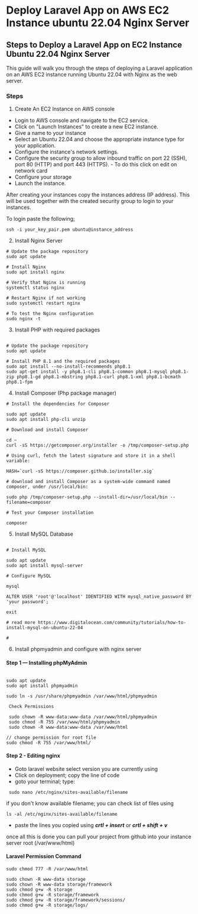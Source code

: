 # Deploy Laravel App on AWS EC2 Instance ubuntu 22.04 Nginx Server

## Steps to Deploy a Laravel App on EC2 Instance Ubuntu 22.04 Nginx Server

This guide will walk you through the steps of deploying a Laravel application on an AWS EC2 instance running Ubuntu 22.04 with Nginx as the web server.

### Steps

1. Create An EC2 Instance on AWS console

- Login to AWS console and navigate to the EC2 service.
- Click on "Launch Instances" to create a new EC2 instance.
- Give a name to your instance
- Select an Ubuntu 22.04 and choose the appropriate instance type for your application.
- Configure the instance's network settings.
- Configure the security group to allow inbound traffic on port 22 (SSH), port 80 (HTTP) and port 443 (HTTPS).
      - To do this click on edit on network card
- Configure your storage
- Launch the instance.

After creating your instances copy the instances address (IP address). This will be used together with the created security group to login to your instances.

To login paste the following;

``` ssh -i your_key_pair.pem ubuntu@instance_address ```

2. Install Nginx Server

```
# Update the package repository
sudo apt update

# Install Nginx
sudo apt install nginx

# Verify that Nginx is running
systemctl status nginx

# Restart Nginx if not working
sudo systemctl restart nginx

# To test the Nginx configuration
sudo nginx -t  
```

3. Install PHP with required packages

```

# Update the package repository 
sudo apt update

# Install PHP 8.1 and the required packages
sudo apt install --no-install-recommends php8.1
sudo apt-get install -y php8.1-cli php8.1-common php8.1-mysql php8.1-zip php8.1-gd php8.1-mbstring php8.1-curl php8.1-xml php8.1-bcmath php8.1-fpm

```
4. Install Composer (Php package manager)

```
# Install the dependencies for Composer

sudo apt update
sudo apt install php-cli unzip

# Download and install Composer

cd ~
curl -sS https://getcomposer.org/installer -o /tmp/composer-setup.php

# Using curl, fetch the latest signature and store it in a shell variable:

HASH=`curl -sS https://composer.github.io/installer.sig`

# download and install Composer as a system-wide command named composer, under /usr/local/bin:

sudo php /tmp/composer-setup.php --install-dir=/usr/local/bin --filename=composer

# Test your Composer installation

composer

```

5. Install MySQL Database

```

# Install MySQL

sudo apt update
sudo apt install mysql-server

# Configure MySQL

mysql

ALTER USER 'root'@'localhost' IDENTIFIED WITH mysql_native_password BY 'your password';

exit

# read more https://www.digitalocean.com/community/tutorials/how-to-install-mysql-on-ubuntu-22-04

#

```

6. Install phpmyadmin and configure with nginx server

#### Step 1 — Installing phpMyAdmin

```

sudo apt update
sudo apt install phpmyadmin

sudo ln -s /usr/share/phpmyadmin /var/www/html/phpmyadmin

 Check Permissions

 sudo chown -R www-data:www-data /var/www/html/phpmyadmin
 sudo chmod -R 755 /var/www/html/phpmyadmin
 sudo chown -R www-data:www-data /var/www/html

// change permission for root file
sudo chmod -R 755 /var/www/html/

```

#### Step 2 - Editing nginx
- Goto laravel website select version you are currently using
- Click on deployment; copy the line of code
- goto your terminal; type:

``` sudo nano /etc/nginx/sites-available/filename```

if you don't know available filename; you can check list of files using

``` ls -al /etc/nginx/sites-available/filename ```

- paste the lines you copied  using ***crtl + insert*** or ***crtl + shift + v***

once all this is done you can pull your project from github into your instance server root (/var/www/html)


#### Laravel Permission Command

```
sudo chmod 777 -R /var/www/html

sudo chown -R www-data storage
sudo chown -R www-data storage/framework
sudo chmod g+w -R storage
sudo chmod g+w -R storage/framework
sudo chmod g+w -R storage/framework/sessions/
sudo chmod g+w -R storage/logs/
```